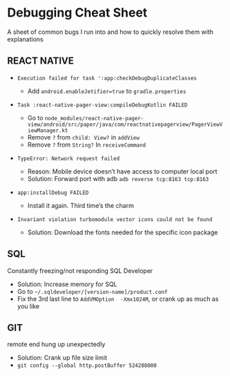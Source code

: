 # Debugging Cheat Sheet
A sheet of common bugs I run into and how to quickly resolve them with explanations 

## REACT NATIVE

- ```Execution failed for task ':app:checkDebugDuplicateClasses```
  - Add ```android.enableJetifier=true``` to ```gradle.properties```
  
- ```Task :react-native-pager-view:compileDebugKotlin FAILED```
  - Go to ```node_modules/react-native-pager-view/android/src/paper/java/com/reactnativepagerview/PagerViewViewManager.kt```
  - Remove ```?``` from ```child: View?``` in ```addView```
  - Remove ```?``` from ```String?``` In ```receiveCommand``` 

- ```TypeError: Network request failed```
  - Reason: Mobile device doesn’t have access to computer local port
  - Solution: Forward port with adb
    ```adb reverse tcp:8163 tcp:8163```

- ```app:installDebug FAILED```
  - Install it again. Third time’s the charm

- ```Invariant violation turbomodule vector icons could not be found```
  - Solution: Download the fonts needed for the specific icon package

## SQL
Constantly freezing/not responding SQL Developer
- Solution: Increase memory for SQL
- Go to ```~/.sqldeveloper/[version-name]/product.conf```
- Fix the 3rd last line to ```AddVMOption  -Xmx1024M```, or crank up as much as you like

## GIT
remote end hung up unexpectedly
- Solution: Crank up file size limit
- ```git config --global http.postBuffer 524288000```

